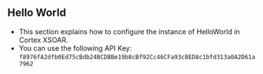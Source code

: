 ## Hello World
- This section explains how to configure the instance of HelloWorld in Cortex XSOAR.
- You can use the following API Key: `f8976fA2dfb0Ed75cBdb24BCDBBe19b8cBf92Cc46CFa93cBED8c1bfd313a0A2D61a7962`